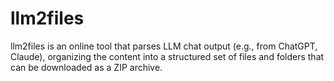 # llm2files
llm2files is an online tool that parses LLM chat output (e.g., from ChatGPT, Claude), organizing the content into a structured set of files and folders that can be downloaded as a ZIP archive.
